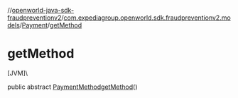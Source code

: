 //[openworld-java-sdk-fraudpreventionv2](../../../index.md)/[com.expediagroup.openworld.sdk.fraudpreventionv2.models](../index.md)/[Payment](index.md)/[getMethod](get-method.md)

# getMethod

[JVM]\

public abstract [PaymentMethod](../-payment-method/index.md)[getMethod](get-method.md)()
